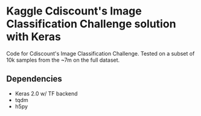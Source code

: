# Kaggle Cdiscount's Image Classification Challenge solution with Keras
Code for Cdiscount's Image Classification Challenge. Tested on a subset of 10k samples from the ~7m on the full dataset. 

## Dependencies
* Keras 2.0 w/ TF backend
* tqdm
* h5py


